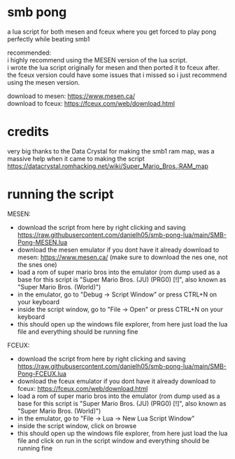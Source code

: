 # smb pong
a lua script for both mesen and fceux where you get forced to play pong perfectly while beating smb1

recommended:  
i highly recommend using the MESEN version of the lua script.  
i wrote the lua script originally for mesen and then ported it to fceux after.  
the fceux version could have some issues that i missed so i just recommend using the mesen version.

download to mesen: https://www.mesen.ca/  
download to fceux: https://fceux.com/web/download.html

# credits
very big thanks to the Data Crystal for making the smb1 ram map, was a massive help when it came to making the script  
https://datacrystal.romhacking.net/wiki/Super_Mario_Bros.:RAM_map  

# running the script
MESEN:
- download the script from here by right clicking and saving https://raw.githubusercontent.com/danielh05/smb-pong-lua/main/SMB-Pong-MESEN.lua  
- download the mesen emulator if you dont have it already download to mesen: https://www.mesen.ca/ (make sure to download the nes one, not the snes one)  
- load a rom of super mario bros into the emulator (rom dump used as a base for this script is "Super Mario Bros. (JU) (PRG0) [!]", also known as "Super Mario Bros. (World)")  
- in the emulator, go to "Debug -> Script Window" or press CTRL+N on your keyboard  
- inside the script window, go to "File -> Open" or press CTRL+N on your keyboard  
- this should open up the windows file explorer, from here just load the lua file and everything should be running fine

FCEUX:
- download the script from here by right clicking and saving https://raw.githubusercontent.com/danielh05/smb-pong-lua/main/SMB-Pong-FCEUX.lua  
- download the fceux emulator if you dont have it already download to fceux: https://fceux.com/web/download.html  
- load a rom of super mario bros into the emulator (rom dump used as a base for this script is "Super Mario Bros. (JU) (PRG0) [!]", also known as "Super Mario Bros. (World)")  
- in the emulator, go to "File -> Lua -> New Lua Script Window"  
- inside the script window, click on browse  
- this should open up the windows file explorer, from here just load the lua file and click on run in the script window and everything should be running fine
